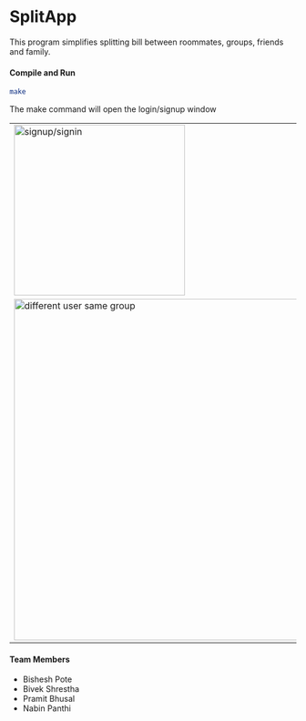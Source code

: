 # SplitApp
<p>
This program simplifies splitting bill between roommates, groups, friends and family.
</p>

#### Compile and Run 
```bash
make
```
The make command will open the login/signup window
<table>
	<tr>
		<td>
			<img
				width="300"
				alt="signup/signin"
				src="https://github.com/bivek520/SplitApp/blob/master/App_Screenshots/Screen%20Shot%202021-01-04%20at%201.03.46%20PM.png"
			/>
		</td>
		<td>
			<img
				width="300"
				alt="different user same group"
				src="https://github.com/bivek520/SplitApp/blob/master/App_Screenshots/Screen%20Shot%202021-01-04%20at%201.08.50%20PM.png"
			/>
		</td>
		<td>
			<img
				width="300"
				alt="different user same group"
				src="https://github.com/bivek520/SplitApp/blob/master/App_Screenshots/Screen%20Shot%202021-01-04%20at%201.08.50%20PM.png"
			/>
		</td>
	</tr>
	<tr>
		<td>
			<img
				width="600"
				alt="different user same group"
				src="https://github.com/bivek520/SplitApp/blob/master/App_Screenshots/Screen%20Shot%202021-01-04%20at%201.10.19%20PM.png"
			/>
		</td>
	</tr>
</table>

####   Team Members
- Bishesh Pote
- Bivek Shrestha
- Pramit Bhusal
- Nabin Panthi
